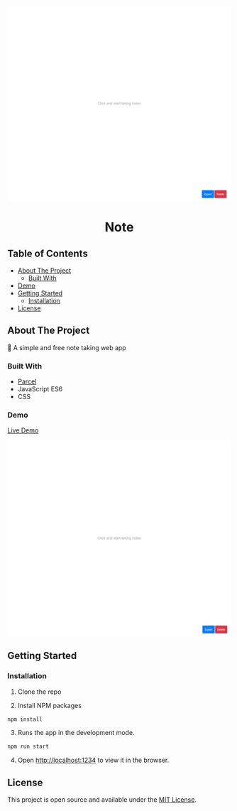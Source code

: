 <p align="center">
  <a href="https://github.com/lsprr/note">
    <img src="./demo/note.png">
  </a>
  <h1 align="center">Note</h1>
</p>

## Table of Contents

- [About The Project](#about-the-project)
  - [Built With](#built-with)
- [Demo](#demo)
- [Getting Started](#getting-started)
  - [Installation](#installation)
- [License](#license)

## About The Project

📝 A simple and free note taking web app

### Built With

- [Parcel](https://parceljs.org/)
- JavaScript ES6
- CSS

### Demo

[Live Demo](https://velvety-madeleine-09a443.netlify.app/)

![Demo](demo/note.gif)

## Getting Started

### Installation

1. Clone the repo

2. Install NPM packages

```sh
npm install
```

3. Runs the app in the development mode.

```sh
npm run start
```

4. Open [http://localhost:1234](http://localhost:1234) to view it in the browser.

## License

This project is open source and available under the [MIT License](LICENSE).